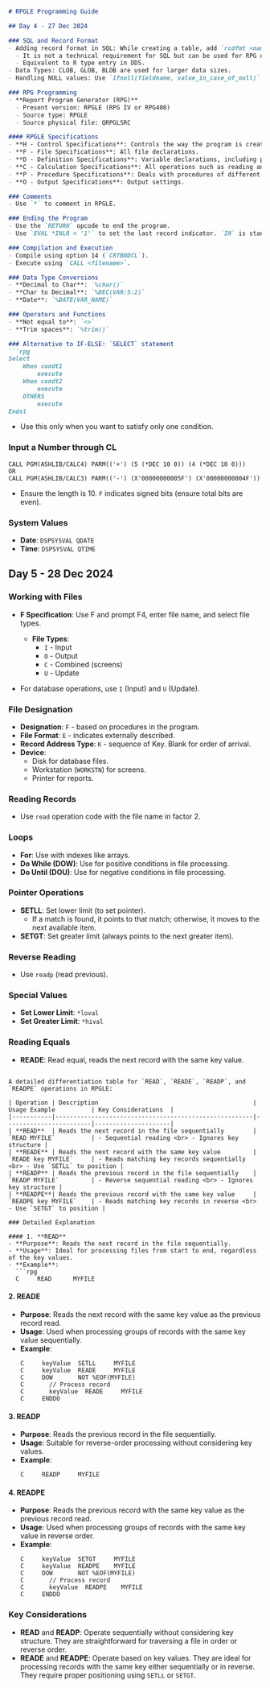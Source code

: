 ```markdown
# RPGLE Programming Guide

## Day 4 - 27 Dec 2024

### SQL and Record Format
- Adding record format in SQL: While creating a table, add `rcdfmt <name>` at the end.
  - It is not a technical requirement for SQL but can be used for RPG opcodes.
  - Equivalent to R type entry in DDS.
- Data Types: CLOB, GLOB, BLOB are used for larger data sizes.
- Handling NULL values: Use `ifnull(fieldname, value_in_case_of_null)` in SQL queries.

### RPG Programming
- **Report Program Generator (RPG)**
  - Present version: RPGLE (RPG IV or RPG400)
  - Source type: RPGLE
  - Source physical file: QRPGLSRC

#### RPGLE Specifications
- **H - Control Specifications**: Controls the way the program is created and behaves (e.g., `DATFMT(*MDY)`).
- **F - File Specifications**: All file declarations.
- **D - Definition Specifications**: Variable declarations, including procedures and data structures.
- **C - Calculation Specifications**: All operations such as reading and writing records.
- **P - Procedure Specifications**: Deals with procedures of different languages (RPG ILE).
- **O - Output Specifications**: Output settings.

### Comments
- Use `*` to comment in RPGLE.

### Ending the Program
- Use the `RETURN` opcode to end the program.
- Use `EVAL *INLR = '1'` to set the last record indicator. `IN` is standard for indicators.

### Compilation and Execution
- Compile using option 14 (`CRTBNDCL`).
- Execute using `CALL <filename>`.

### Data Type Conversions
- **Decimal to Char**: `%char()`
- **Char to Decimal**: `%DEC(VAR:5:2)`
- **Date**: `%DATE(VAR_NAME)`

### Operators and Functions
- **Not equal to**: `<>`
- **Trim spaces**: `%trim()`

### Alternative to IF-ELSE: `SELECT` statement
```rpg
Select
    When condt1
        execute
    When condt2
        execute
    OTHERS
        execute
Endsl
```
- Use this only when you want to satisfy only one condition.

### Input a Number through CL
```plaintext
CALL PGM(ASHLIB/CALC4) PARM(('+') (5 (*DEC 10 0)) (4 (*DEC 10 0)))
OR
CALL PGM(ASHLIB/CALC3) PARM(('-') (X'00000000005F') (X'00000000004F'))
```
- Ensure the length is 10. `F` indicates signed bits (ensure total bits are even).

### System Values
- **Date**: `DSPSYSVAL QDATE`
- **Time**: `DSPSYSVAL QTIME`

## Day 5 - 28 Dec 2024

### Working with Files
- **F Specification**: Use F and prompt F4, enter file name, and select file types.
  - **File Types**: 
    - `I` - Input
    - `O` - Output
    - `C` - Combined (screens)
    - `U` - Update

- For database operations, use `I` (Input) and `U` (Update).

### File Designation
- **Designation**: `F` - based on procedures in the program.
- **File Format**: `E` - indicates externally described.
- **Record Address Type**: `K` - sequence of Key. Blank for order of arrival.
- **Device**: 
  - Disk for database files.
  - Workstation (`WORKSTN`) for screens.
  - Printer for reports.

### Reading Records
- Use `read` operation code with the file name in factor 2.

### Loops
- **For**: Use with indexes like arrays.
- **Do While (DOW)**: Use for positive conditions in file processing.
- **Do Until (DOU)**: Use for negative conditions in file processing.

### Pointer Operations
- **SETLL**: Set lower limit (to set pointer).
  - If a match is found, it points to that match; otherwise, it moves to the next available item.
- **SETGT**: Set greater limit (always points to the next greater item).

### Reverse Reading
- Use `readp` (read previous).

### Special Values
- **Set Lower Limit**: `*loval`
- **Set Greater Limit**: `*hival`

### Reading Equals
- **READE**: Read equal, reads the next record with the same key value.

```

A detailed differentiation table for `READ`, `READE`, `READP`, and `READPE` operations in RPGLE:

| Operation | Description                                           | Usage Example          | Key Considerations  |
|-----------|-------------------------------------------------------|------------------------|---------------------|
| **READ**  | Reads the next record in the file sequentially        | `READ MYFILE`          | - Sequential reading <br> - Ignores key structure |
| **READE** | Reads the next record with the same key value         | `READE key MYFILE`     | - Reads matching key records sequentially <br> - Use `SETLL` to position |
| **READP** | Reads the previous record in the file sequentially    | `READP MYFILE`         | - Reverse sequential reading <br> - Ignores key structure |
| **READPE**| Reads the previous record with the same key value     | `READPE key MYFILE`    | - Reads matching key records in reverse <br> - Use `SETGT` to position |

### Detailed Explanation

#### 1. **READ**
- **Purpose**: Reads the next record in the file sequentially.
- **Usage**: Ideal for processing files from start to end, regardless of the key values.
- **Example**:
  ```rpg
  C     READ      MYFILE
  ```

#### 2. **READE**
- **Purpose**: Reads the next record with the same key value as the previous record read.
- **Usage**: Used when processing groups of records with the same key value sequentially.
- **Example**:
  ```rpg
  C     keyValue  SETLL     MYFILE
  C     keyValue  READE     MYFILE
  C     DOW       NOT %EOF(MYFILE)
  C       // Process record
  C       keyValue  READE     MYFILE
  C     ENDDO
  ```

#### 3. **READP**
- **Purpose**: Reads the previous record in the file sequentially.
- **Usage**: Suitable for reverse-order processing without considering key values.
- **Example**:
  ```rpg
  C     READP     MYFILE
  ```

#### 4. **READPE**
- **Purpose**: Reads the previous record with the same key value as the previous record read.
- **Usage**: Used when processing groups of records with the same key value in reverse order.
- **Example**:
  ```rpg
  C     keyValue  SETGT     MYFILE
  C     keyValue  READPE    MYFILE
  C     DOW       NOT %EOF(MYFILE)
  C       // Process record
  C       keyValue  READPE    MYFILE
  C     ENDDO
  ```

### Key Considerations
- **READ** and **READP**: Operate sequentially without considering key structure. They are straightforward for traversing a file in order or reverse order.
- **READE** and **READPE**: Operate based on key values. They are ideal for processing records with the same key either sequentially or in reverse. They require proper positioning using `SETLL` or `SETGT`.


